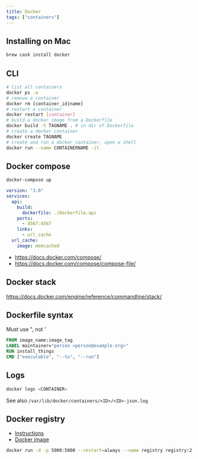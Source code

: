 ```yaml
---
title: Docker
tags: ["containers"]
---
```


## Installing on Mac
```bash
brew cask install docker
```

## CLI
```bash
# list all containers
docker ps -a
# remove a container
docker rm [container_id|name]
# restart a container
docker restart [container]
# build a docker image from a Dockerfile
docker build -t TAGNAME . # in dir of Dockerfile
# create a docker container
docker create TAGNAME
# create and run a docker container, open a shell
docker run --name CONTAINERNAME -it
```

## Docker compose

```bash
docker-compose up
```

```yaml
version: "3.8"
services:
  api:
    build:
      dockerfile: ./Dockerfile.api
    ports:
      - 4567:4567
    links:
      - url_cache
  url_cache:
    image: memcached
```

* <https://docs.docker.com/compose/>
* <https://docs.docker.com/compose/compose-file/>

## Docker stack

<https://docs.docker.com/engine/reference/commandline/stack/>

## Dockerfile syntax

Must use ", not '

```dockerfile
FROM image_name:image_tag
LABEL maintainer="person <person@example.org>"
RUN install_things
CMD ["executable", "--to", "--run"]
```

## Logs

```bash
docker logs <CONTAINER>
```

See also `/var/lib/docker/containers/<ID>/<ID>-json.log`

## Docker registry

* [Instructions](https://github.com/docker/docker.github.io/blob/master/registry/deploying.md)
* [Docker image](https://hub.docker.com/_/registry)

```bash
docker run -d -p 5000:5000 --restart=always --name registry registry:2
```
